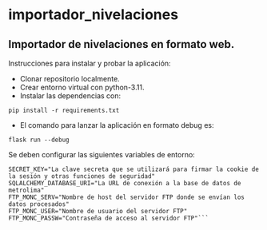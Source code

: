 # importador_nivelaciones

## Importador de nivelaciones en formato web.

Instrucciones para instalar y probar la aplicación:

- Clonar repositorio localmente.
- Crear entorno virtual con python-3.11.
- Instalar las dependencias con:

```console
pip install -r requirements.txt
```

- El comando para lanzar la aplicación en formato debug es:

```console
flask run --debug
```

Se deben configurar las siguientes variables de entorno:

```console
SECRET_KEY="La clave secreta que se utilizará para firmar la cookie de la sesión y otras funciones de seguridad"
SQLALCHEMY_DATABASE_URI="La URL de conexión a la base de datos de metrolima"
FTP_MONC_SERV="Nombre de host del servidor FTP donde se envían los datos procesados"
FTP_MONC_USER="Nombre de usuario del servidor FTP"
FTP_MONC_PASSW="Contraseña de acceso al servidor FTP"```
